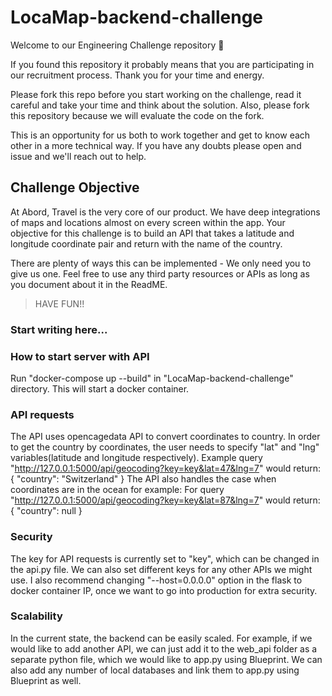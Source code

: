 # LocaMap-backend-challenge

Welcome to our Engineering Challenge repository 🖖

If you found this repository it probably means that you are participating in our recruitment process. Thank you for your time and energy.

Please fork this repo before you start working on the challenge, read it careful and take your time and think about the solution. Also, please fork this repository because we will evaluate the code on the fork.

This is an opportunity for us both to work together and get to know each other in a more technical way. If you have any doubts please open and issue and we'll reach out to help.

## Challenge Objective

At Abord, Travel is the very core of our product. We have deep integrations of maps and locations almost on every screen within the app. Your objective for this challenge is to build an API that takes a latitude and longitude coordinate pair and return with the name of the country.

There are plenty of ways this can be implemented - We only need you to give us one.
Feel free to use any third party resources or APIs as long as you document about it in the ReadME.

> HAVE FUN!!

### Start writing here...

### How to start server with API
Run "docker-compose up --build" in "LocaMap-backend-challenge" directory. This will start a docker container.

### API requests
The API uses opencagedata API to convert coordinates to country. 
In order to get the country by coordinates, the user needs to specify "lat" and "lng" variables(latitude and longitude respectively).
Example query "http://127.0.0.1:5000/api/geocoding?key=key&lat=47&lng=7" would return:
{
    "country": "Switzerland"
}
The API also handles the case when coordinates are in the ocean for example:
For query "http://127.0.0.1:5000/api/geocoding?key=key&lat=87&lng=7" would return:
{
    "country": null
}

### Security
The key for API requests is currently set to "key", which can be changed in the api.py file. We can also set different keys for any other APIs we might use. I also recommend changing "--host=0.0.0.0" option in the flask to docker container IP, once we want to go into production for extra security.

### Scalability 
In the current state, the backend can be easily scaled. For example, if we would like to add another API, we can just add it to the web_api folder as a separate python file, which we would like to app.py using Blueprint. We can also add any number of local databases and link them to app.py using Blueprint as well.





